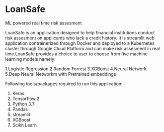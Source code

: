 # LoanSafe
ML powered real time risk assesment

LoanSafe is an application designed to help financial institutions conduct risk assesment on applicants who lack a credit history. It is streamlit web application
contrainerized through Docker and deployed to a Kubernetes cluster through Google Cloud Platform and can make risk assesment in real time.LoanSafe provides a choice
to user to choose from five machine learning models namely:

1.Logistic Regression
2.Random Forrest
3.XGBoost 
4.Neural Network
5.Deep Neural Networkm with Pretrained embeddings

Following tools/packages required to run this application:
1. Keras
2. Tensorflow 2
3. Python 3.7
4. Pandas
5. streamlit
6. XGBoost
7. Scikit Learn 
